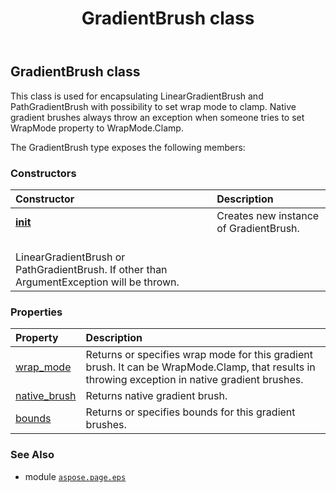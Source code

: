 ﻿---
title: GradientBrush class
second_title: Aspose.Page for Python via .NET API References
description: 
type: docs
weight: 20
url: /python-net/aspose.page.eps/gradientbrush/
is_root: false
---

## GradientBrush class

This class is used for encapsulating LinearGradientBrush and PathGradientBrush with possibility to set wrap mode to clamp.
Native gradient brushes always throw an exception when someone tries to set WrapMode property to WrapMode.Clamp.



The GradientBrush type exposes the following members:

### Constructors
| Constructor | Description |
| :- | :- |
| [__init__](/page/python-net/aspose.page.eps/gradientbrush/__init__/#aspose.pydrawing.Brush) | Creates new instance of GradientBrush.<br/>LinearGradientBrush or PathGradientBrush. If other than ArgumentException will be thrown. |


### Properties
| Property | Description |
| :- | :- |
| [wrap_mode](/page/python-net/aspose.page.eps/gradientbrush/wrap_mode) | Returns or specifies wrap mode for this gradient brush. It can be WrapMode.Clamp, that results in throwing exception in  native gradient brushes. |
| [native_brush](/page/python-net/aspose.page.eps/gradientbrush/native_brush) | Returns native gradient brush. |
| [bounds](/page/python-net/aspose.page.eps/gradientbrush/bounds) | Returns or specifies bounds for this gradient brushes. |



### See Also
* module [`aspose.page.eps`](..)
